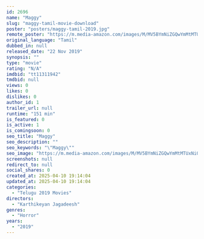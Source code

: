 ```yaml
---
id: 2696
name: "Maggy"
slug: "maggy-tamil-movie-download"
poster: "posters/maggy-tamil-2019.jpg"
remote_poster: "https://m.media-amazon.com/images/M/MV5BYmNiZGQwYmMtMTUxNi00MjliLTk2ODQtMTFkODQ0Y2M0OTk1XkEyXkFqcGdeQXVyMjA4OTI5NDQ@._V1_SX300.jpg"
original_language: "Tamil"
dubbed_in: null
released_date: "22 Nov 2019"
synopsis: ""
type: "movie"
rating: "N/A"
imdbid: "tt11311942"
tmdbid: null
views: 0
likes: 0
dislikes: 0
author_id: 1
trailer_url: null
runtime: "151 min"
is_featured: 0
is_active: 1
is_comingsoon: 0
seo_title: "Maggy"
seo_description: ""
seo_keywords: "\"Maggy\""
seo_image: "https://m.media-amazon.com/images/M/MV5BYmNiZGQwYmMtMTUxNi00MjliLTk2ODQtMTFkODQ0Y2M0OTk1XkEyXkFqcGdeQXVyMjA4OTI5NDQ@._V1_SX300.jpg"
screenshots: null
redirect_to: null
social_shares: 0
created_at: 2025-04-10 19:14:04
updated_at: 2025-04-10 19:14:04
categories:
  - "Telugu 2019 Movies"
directors:
  - "Karthikeyan Jagadeesh"
genres:
  - "Horror"
years:
  - "2019"
---
```


